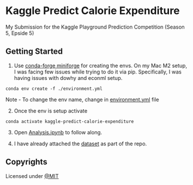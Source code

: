 # Kaggle Predict Calorie Expenditure
My Submission for the Kaggle Playground Prediction Competition (Season 5, Epside 5)

## Getting Started

1. Use [conda-forge miniforge](https://github.com/conda-forge/miniforge) for creating the envs. On my Mac M2 setup, I was facing few issues while trying to do it via pip. Specifically, I was having issues with dowhy and econml setup.

```console
conda env create -f ./environment.yml
```

Note - To change the env name, change in [environment.yml](./environment.yml) file

2. Once the env is setup activate

```console
conda activate kaggle-predict-calorie-expenditure
```

3. Open [Analysis.ipynb](./Analysis.ipynb) to follow along.

4. I have already attached the [dataset](./data.tar.gz) as part of the repo.

## Copyrights

Licensed under [@MIT](./LICENSE)

